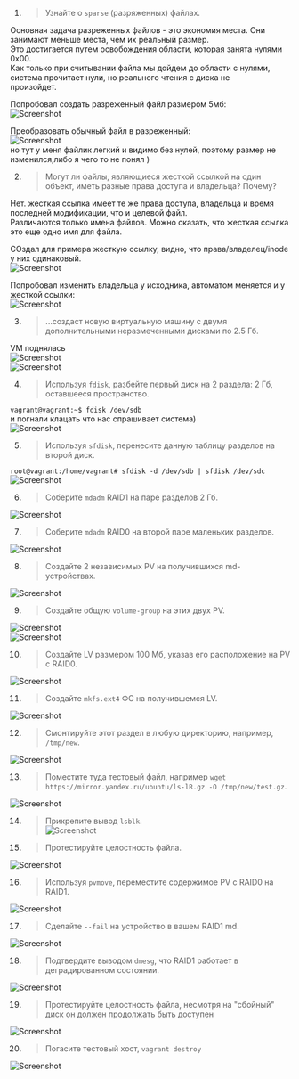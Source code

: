 1. >Узнайте о `sparse` (разряженных) файлах.

Основная задача разреженных файлов - это экономия места. Они занимают меньше места, чем их реальный размер.   
Это достигается путем освобождения области, которая занята нулями 0x00.  
Как только при считывании файла мы дойдем до области с нулями, система прочитает нули, но реального чтения с диска не  
произойдет.

Попробовал создать разреженный файл размером 5мб:  
![Screenshot](https://gitlab.com/SobolevES/devops-netology/-/raw/main/pics/1.1_file.systems.JPG)

Преобразовать обычный файл в разреженный:  
![Screenshot](https://gitlab.com/SobolevES/devops-netology/-/raw/main/pics/1.2_file.systems.JPG)  
но тут у меня файлик легкий и видимо без нулей, поэтому размер не изменился,либо я чего то не понял )

2. >Могут ли файлы, являющиеся жесткой ссылкой на один объект, иметь разные права доступа и владельца? Почему?

Нет. жесткая ссылка имеет те же права доступа, владельца и время последней модификации, что и целевой файл.  
Различаются только имена файлов. Можно сказать, что жесткая ссылка это еще одно имя для файла.

СОздал для примера жесткую ссылку, видно, что права/владелец/inode у них одинаковый.  
![Screenshot](https://gitlab.com/SobolevES/devops-netology/-/raw/main/pics/2.1_file.systems.JPG)

Попробовал изменить владельца у исходника, автоматом меняется и у жесткой ссылки:  
![Screenshot](https://gitlab.com/SobolevES/devops-netology/-/raw/main/pics/2.2_file.systems.JPG)

3. >...создаст новую виртуальную машину с двумя дополнительными неразмеченными дисками по 2.5 Гб.

VM поднялась  
![Screenshot](https://gitlab.com/SobolevES/devops-netology/-/raw/main/pics/3.1_file.systems.JPG)  
![Screenshot](https://gitlab.com/SobolevES/devops-netology/-/raw/main/pics/3.2_file.systems.JPG)

4. >Используя `fdisk`, разбейте первый диск на 2 раздела: 2 Гб, оставшееся пространство.

`vagrant@vagrant:~$ fdisk /dev/sdb`  
и погнали клацать что нас спрашивает система)  
![Screenshot](https://gitlab.com/SobolevES/devops-netology/-/raw/main/pics/4_file.systems.JPG)

5. >Используя `sfdisk`, перенесите данную таблицу разделов на второй диск.

`root@vagrant:/home/vagrant# sfdisk -d /dev/sdb | sfdisk /dev/sdc`  
![Screenshot](https://gitlab.com/SobolevES/devops-netology/-/raw/main/pics/3.2_file.systems.JPG)

6. >Соберите `mdadm` RAID1 на паре разделов 2 Гб.

![Screenshot](https://gitlab.com/SobolevES/devops-netology/-/raw/main/pics/6_file.systems.JPG)

7. >Соберите `mdadm` RAID0 на второй паре маленьких разделов.

![Screenshot](https://gitlab.com/SobolevES/devops-netology/-/raw/main/pics/7_file.systems.JPG)

8. >Создайте 2 независимых PV на получившихся md-устройствах.

![Screenshot](https://gitlab.com/SobolevES/devops-netology/-/raw/main/pics/8_file.systems.JPG)

9. >Создайте общую `volume-group` на этих двух PV.

![Screenshot](https://gitlab.com/SobolevES/devops-netology/-/raw/main/pics/9.1_file.systems.JPG)  
![Screenshot](https://gitlab.com/SobolevES/devops-netology/-/raw/main/pics/9.2_file.systems.JPG)

10. >Создайте LV размером 100 Мб, указав его расположение на PV с RAID0.

![Screenshot](https://gitlab.com/SobolevES/devops-netology/-/raw/main/pics/10_file.systems.JPG)

11. >Создайте `mkfs.ext4` ФС на получившемся LV.

![Screenshot](https://gitlab.com/SobolevES/devops-netology/-/raw/main/pics/11_file.systems.JPG)

12. >Смонтируйте этот раздел в любую директорию, например, `/tmp/new`.

![Screenshot](https://gitlab.com/SobolevES/devops-netology/-/raw/main/pics/12_file.systems.JPG)

13. >Поместите туда тестовый файл, например `wget https://mirror.yandex.ru/ubuntu/ls-lR.gz -O /tmp/new/test.gz`.

![Screenshot](https://gitlab.com/SobolevES/devops-netology/-/raw/main/pics/13_file.systems.JPG)

14. >Прикрепите вывод `lsblk`.  
    ![Screenshot](https://gitlab.com/SobolevES/devops-netology/-/raw/main/pics/14_file.systems.JPG)

15. >Протестируйте целостность файла.

![Screenshot](https://gitlab.com/SobolevES/devops-netology/-/raw/main/pics/15_file.systems.JPG)

16. >Используя `pvmove`, переместите содержимое PV с RAID0 на RAID1.

![Screenshot](https://gitlab.com/SobolevES/devops-netology/-/raw/main/pics/16_file.systems.JPG)

17. >Сделайте `--fail` на устройство в вашем RAID1 md.

![Screenshot](https://gitlab.com/SobolevES/devops-netology/-/raw/main/pics/17_file.systems.JPG)

18. >Подтвердите выводом `dmesg`, что RAID1 работает в деградированном состоянии.

![Screenshot](https://gitlab.com/SobolevES/devops-netology/-/raw/main/pics/18_file.systems.JPG)

19. >Протестируйте целостность файла, несмотря на "сбойный" диск он должен продолжать быть доступен

![Screenshot](https://gitlab.com/SobolevES/devops-netology/-/raw/main/pics/19_file.systems.JPG)

20. >Погасите тестовый хост, `vagrant destroy`

![Screenshot](https://gitlab.com/SobolevES/devops-netology/-/raw/main/pics/20_file.systems.JPG)  

